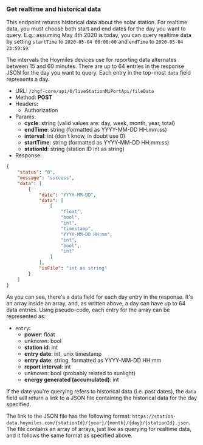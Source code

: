 ### Get realtime and historical data

This endpoint returns historical data about the solar station. For realtime data, you must choose both start and end dates for the day you want to query. E.g.: assuming May 4th 2020 is today, you can query realtime data by setting `startTime` to `2020-05-04 00:00:00` and `endTime` to `2020-05-04 23:59:59`.

The intervals the Hoymiles devices use for reporting data alternates between 15 and 60 minutes. There are up to 64 entries in the response JSON for the day you want to query. Each entry in the top-most `data` field represents a day.

- URL: `/zhgf-core/api/0/liveStationMiPortApi/fileData`
- Method: **POST**
- Headers:
  - Authorization
- Params:
  - **cycle**: string (valid values are: day, week, month, year, total)
  - **endTime**: string (formatted as YYYY-MM-DD HH:mm:ss)
  - **interval**: int (don't know, in doubt use 0)
  - **startTime**: string (formatted as YYYY-MM-DD HH:mm:ss)
  - **stationId**: string (station ID int as string)
- Response:
```json
{
    "status": "0",
    "message": "success",
    "data": [
        {
            "date": "YYYY-MM-DD",
            "data": [
                [
                    "float",
                    "bool",
                    "int",
                    "timestamp",
                    "YYYY-MM-DD HH:mm",
                    "int",
                    "bool",
                    "int"
                ]
            ],
            "isFile": "int as string"
        }
    ]
}
```

As you can see, there's a data field for each day entry in the response. It's an array inside an array, and, as written above, a day can have up to 64 data entries. Using pseudo-code, each entry for the array can be represented as:

- `entry`:
  - **power**: float
  - unknown: bool
  - **station id**: int
  - **entry date**: int, unix timestamp
  - **entry date**: string, formatted as YYYY-MM-DD HH:mm
  - **report interval**: int
  - unknown: bool (probably related to sunlight)
  - **energy generated (accumulated)**: int

If the date you're querying refers to historical data (i.e. past dates), the `data` field will return a link to a JSON file containing the historical data for the day specified.

The link to the JSON file has the following format: `https://station-data.hoymiles.com/{stationId}/{year}/{month}/{day}/{stationId}.json`. The file contains an array of arrays, just like as querying for realtime data, and it follows the same format as specified above.